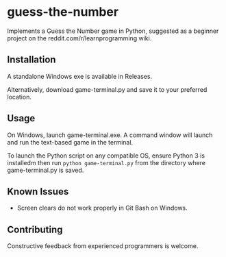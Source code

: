 # guess-the-number

Implements a Guess the Number game in Python, suggested as a beginner project on the reddit.com/r/learnprogramming wiki.

## Installation

A standalone Windows exe is available in Releases.

Alternatively, download game-terminal.py and save it to your preferred location.

## Usage

On Windows, launch game-terminal.exe. A command window will launch and run the text-based game in the terminal.

To launch the Python script on any compatible OS, ensure Python 3 is installedm then run
`python game-terminal.py` from the directory where game-terminal.py is saved.

## Known Issues

* Screen clears do not work properly in Git Bash on Windows.

## Contributing
Constructive feedback from experienced programmers is welcome.
